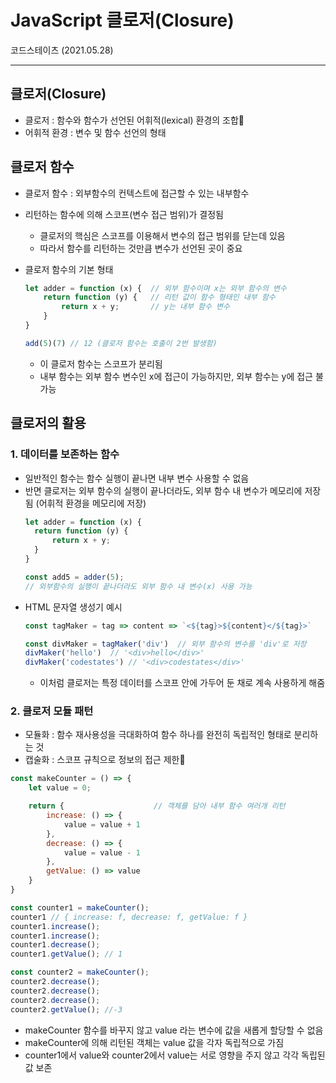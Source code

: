 # JavaScript 클로저(Closure)
코드스테이츠 (2021.05.28)

***

## 클로저(Closure)
- 클로저 : 함수와 함수가 선언된 어휘적(lexical) 환경의 조합
- 어휘적 환경 : 변수 및 함수 선언의 형태

## 클로저 함수
- 클로저 함수 : 외부함수의 컨텍스트에 접근할 수 있는 내부함수
- 리턴하는 함수에 의해 스코프(변수 접근 범위)가 결정됨
  - 클로저의 핵심은 스코프를 이용해서 변수의 접근 범위를 닫는데 있음
  - 따라서 함수를 리턴하는 것만큼 변수가 선언된 곳이 중요

- 클로저 함수의 기본 형태
  ```js
  let adder = function (x) {  // 외부 함수이며 x는 외부 함수의 변수
      return function (y) {   // 리턴 값이 함수 형태인 내부 함수
          return x + y;       // y는 내부 함수 변수
      }
  }

  add(5)(7) // 12 (클로저 함수는 호출이 2번 발생함)
  ```
  - 이 클로저 함수는 스코프가 분리됨
  - 내부 함수는 외부 함수 변수인 x에 접근이 가능하지만, 외부 함수는 y에 접근 불가능

## 클로저의 활용

### 1. 데이터를 보존하는 함수
- 일반적인 함수는 함수 실행이 끝나면 내부 변수 사용할 수 없음
- 반면 클로저는 외부 함수의 실행이 끝나더라도, 외부 함수 내 변수가 메모리에 저장됨 (어휘적 환경을 메모리에 저장)
    ```js
  let adder = function (x) { 
      return function (y) {  
          return x + y;       
      }
  }

  const add5 = adder(5);  
  // 외부함수의 실행이 끝나더라도 외부 함수 내 변수(x) 사용 가능
  ```
- HTML 문자열 생성기 예시
   ```js
   const tagMaker = tag => content => `<${tag}>${content}</${tag}>`

   const divMaker = tagMaker('div')  // 외부 함수의 변수를 'div'로 저장
   divMaker('hello')  // '<div>hello</div>'
   divMaker('codestates') // '<div>codestates</div>'
   ```
   - 이처럼 클로저는 특정 데이터를 스코프 안에 가두어 둔 채로 계속 사용하게 해줌

### 2. 클로저 모듈 패턴
- 모듈화 : 함수 재사용성을 극대화하여 함수 하나를 완전히 독립적인 형태로 분리하는 것
- 캡술화 : 스코프 규칙으로 정보의 접근 제한
```js
const makeCounter = () => {
    let value = 0;

    return {                    // 객체를 담아 내부 함수 여러개 리턴
        increase: () => {
            value = value + 1
        },
        decrease: () => {
            value = value - 1
        },
        getValue: () => value
    }
}

const counter1 = makeCounter();
counter1 // { increase: f, decrease: f, getValue: f }
counter1.increase();
counter1.increase();
counter1.decrease();
counter1.getValue(); // 1

const counter2 = makeCounter();
counter2.decrease();
counter2.decrease();
counter2.decrease();
counter2.getValue(); //-3
```
  - makeCounter 함수를 바꾸지 않고 value 라는 변수에 값을 새롭게 할당할 수 없음
  - makeCounter에 의해 리턴된 객체는 value 값을 각자 독립적으로 가짐
  - counter1에서 value와 counter2에서 value는 서로 영향을 주지 않고 각각 독립된 값 보존
  